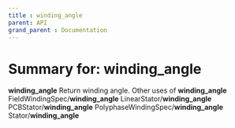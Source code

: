 ```yaml
---
title : winding_angle
parent: API
grand_parent : Documentation
---
```

# Summary for: **winding_angle**

**winding_angle** Return winding angle.
Other uses of **winding_angle**
FieldWindingSpec/**winding_angle**
LinearStator/**winding_angle**
PCBStator/**winding_angle**
PolyphaseWindingSpec/**winding_angle**
Stator/**winding_angle**

